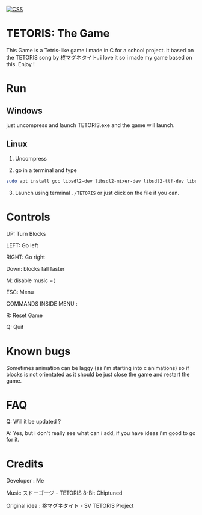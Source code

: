 [![CSS](https://img.shields.io/badge/C-blue)](https://en.wikipedia.org/wiki/C_(programming_language))

# TETORIS: The Game

This Game is a Tetris-like game i made in C for a school project. it based on the TETORIS song by 柊マグネタイト. i love it so i made my game based on this. Enjoy !

# Run

## Windows 
just uncompress and launch TETORIS.exe and the game will launch.

## Linux

1. Uncompress

2. go in a terminal and type 
```sh
sudo apt install gcc libsdl2-dev libsdl2-mixer-dev libsdl2-ttf-dev libsdl2-image-dev
```

3. Launch using terminal ```./TETORIS``` or just click on the file if you can.

# Controls

UP: Turn Blocks

LEFT: Go left

RIGHT: Go right

Down: blocks fall faster

M: disable music =(

ESC: Menu


COMMANDS INSIDE MENU :

R: Reset Game

Q: Quit

# Known bugs
Sometimes animation can be laggy (as i'm starting into c animations) so if blocks is not orientated as it should be just close the game and restart the game.

# FAQ

Q: Will it be updated ?

A: Yes, but i don't really see what can i add, if you have ideas i'm good to go for it.

# Credits

Developer : Me

Music スドーゴージ - TETORIS 8-Bit Chiptuned

Original idea : 柊マグネタイト - SV TETORIS Project
